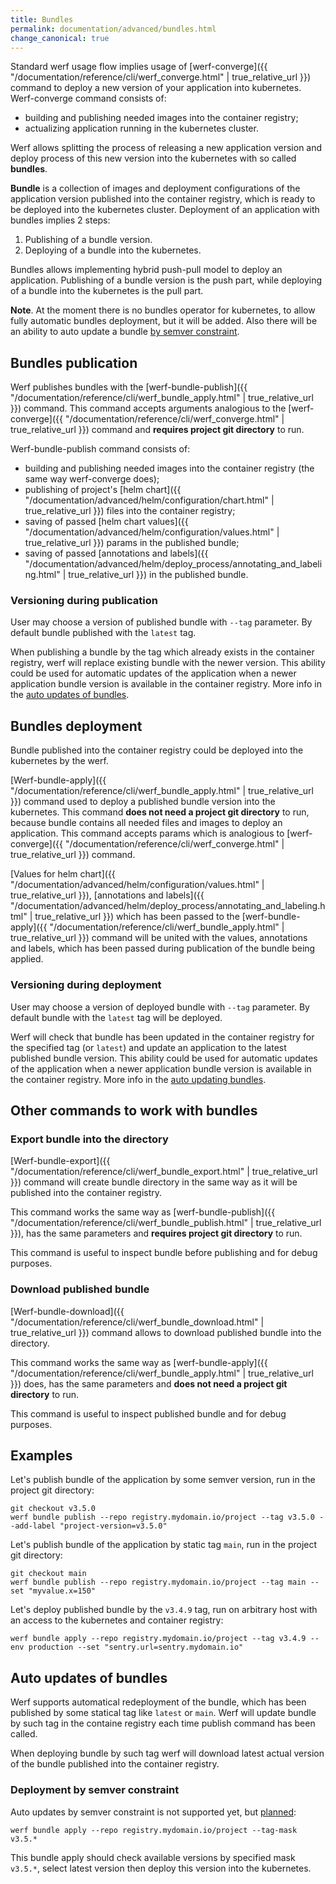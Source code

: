 ```yaml
---
title: Bundles
permalink: documentation/advanced/bundles.html
change_canonical: true
---
```


Standard werf usage flow implies usage of [werf-converge]({{ "/documentation/reference/cli/werf_converge.html" | true_relative_url }}) command to deploy a new version of your application into kubernetes. Werf-converge command consists of:
 - building and publishing needed images into the container registry;
 - actualizing application running in the kubernetes cluster.

Werf allows splitting the process of releasing a new application version and deploy process of this new version into the kubernetes with so called **bundles**.

**Bundle** is a collection of images and deployment configurations of the application version published into the container registry, which is ready to be deployed into the kubernetes cluster. Deployment of an application with bundles implies 2 steps:
 1. Publishing of a bundle version.
 2. Deploying of a bundle into the kubernetes.

Bundles allows implementing hybrid push-pull model to deploy an application. Publishing of a bundle version is the push part, while deploying of a bundle into the kubernetes is the pull part.

**Note**. At the moment there is no bundles operator for kubernetes, to allow fully automatic bundles deployment, but it will be added. Also there will be an ability to auto update a bundle [by semver constraint](#deployment-by-semver-constraint).

## Bundles publication

Werf publishes bundles with the [werf-bundle-publish]({{ "/documentation/reference/cli/werf_bundle_apply.html" | true_relative_url }}) command. This command accepts arguments analogious to the [werf-converge]({{ "/documentation/reference/cli/werf_converge.html" | true_relative_url }}) command and **requires project git directory** to run.

Werf-bundle-publish command consists of:
 - building and publishing needed images into the container registry (the same way werf-converge does);
 - publishing of project's [helm chart]({{ "/documentation/advanced/helm/configuration/chart.html" | true_relative_url }}) files into the container registry;
 - saving of passed [helm chart values]({{ "/documentation/advanced/helm/configuration/values.html" | true_relative_url }}) params in the published bundle;
 - saving of passed [annotations and labels]({{ "/documentation/advanced/helm/deploy_process/annotating_and_labeling.html" | true_relative_url }}) in the published bundle.

### Versioning during publication

User may choose a version of published bundle with `--tag` parameter. By default bundle published with the `latest` tag.

When publishing a bundle by the tag which already exists in the container registry, werf will replace existing bundle with the newer version. This ability could be used for automatic updates of the application when a newer application bundle version is available in the container registry. More info in the [auto updates of bundles](#auto-updates-of-bundles).

## Bundles deployment

Bundle published into the container registry could be deployed into the kubernetes by the werf.

[Werf-bundle-apply]({{ "/documentation/reference/cli/werf_bundle_apply.html" | true_relative_url }}) command used to deploy a published bundle version into the kubernetes. This command **does not need a project git directory** to run, because bundle contains all needed files and images to deploy an application. This command accepts params which is analogious to [werf-converge]({{ "/documentation/reference/cli/werf_converge.html" | true_relative_url }}) command.

[Values for helm chart]({{ "/documentation/advanced/helm/configuration/values.html" | true_relative_url }}), [annotations and labels]({{ "/documentation/advanced/helm/deploy_process/annotating_and_labeling.html" | true_relative_url }}) which has been passed to the [werf-bundle-apply]({{ "/documentation/reference/cli/werf_bundle_apply.html" | true_relative_url }}) command will be united with the values, annotations and labels, which has been passed during publication of the bundle being applied.

### Versioning during deployment

User may choose a version of deployed bundle with `--tag` parameter. By default bundle with the `latest` tag will be deployed.

Werf will check that bundle has been updated in the container registry for the specified tag (or `latest`) and update an application to the latest published bundle version. This ability could be used for automatic updates of the application when a newer application bundle version is available in the container registry. More info in the [auto updating bundles](#auto-updates-of-bundles).

## Other commands to work with bundles

### Export bundle into the directory

[Werf-bundle-export]({{ "/documentation/reference/cli/werf_bundle_export.html" | true_relative_url }}) command will create bundle directory in the same way as it will be published into the container registry.

This command works the same way as [werf-bundle-publish]({{ "/documentation/reference/cli/werf_bundle_publish.html" | true_relative_url }}), has the same parameters and **requires project git directory** to run.

This command is useful to inspect bundle before publishing and for debug purposes.

### Download published bundle

[Werf-bundle-download]({{ "/documentation/reference/cli/werf_bundle_download.html" | true_relative_url }}) command allows to download published bundle into the directory.

This command works the same way as [werf-bundle-apply]({{ "/documentation/reference/cli/werf_bundle_apply.html" | true_relative_url }}) does, has the same parameters and **does not need a project git directory** to run.

This command is useful to inspect published bundle and for debug purposes.

## Examples

Let's publish bundle of the application by some semver version, run in the project git directory:

```
git checkout v3.5.0
werf bundle publish --repo registry.mydomain.io/project --tag v3.5.0 --add-label "project-version=v3.5.0"
```

Let's publish bundle of the application by static tag `main`, run in the project git directory:

```
git checkout main
werf bundle publish --repo registry.mydomain.io/project --tag main --set "myvalue.x=150"
```

Let's deploy published bundle by the `v3.4.9` tag, run on arbitrary host with an access to the kubernetes and container registry:

```
werf bundle apply --repo registry.mydomain.io/project --tag v3.4.9 --env production --set "sentry.url=sentry.mydomain.io"
```

## Auto updates of bundles

Werf supports automatical redeployment of the bundle, which has been published by some statical tag like `latest` or `main`. Werf will update bundle by such tag in the containe registry each time publish command has been called.

When deploying bundle by such tag werf will download latest actual version of the bundle published into the container registry.

### Deployment by semver constraint

Auto updates by semver constraint is not supported yet, but [planned](https://github.com/werf/werf/issues/3169):

```
werf bundle apply --repo registry.mydomain.io/project --tag-mask v3.5.*
```

This bundle apply should check available versions by specified mask `v3.5.*`, select latest version then deploy this version into the kubernetes.
